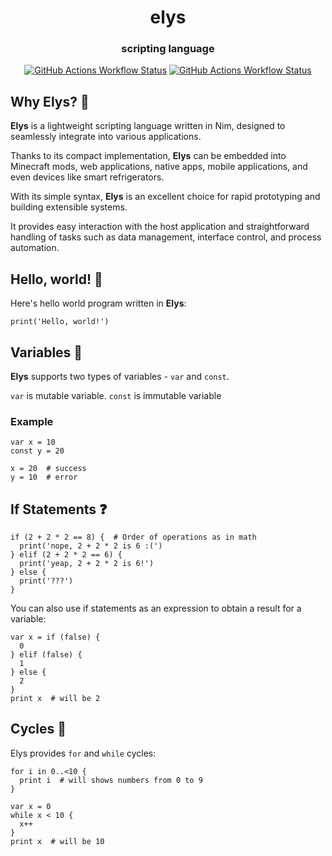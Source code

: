 <div align="center">

# elys
### scripting language

[![GitHub Actions Workflow Status](https://img.shields.io/github/actions/workflow/status/HapticX/elys/artifacts.yml?style=for-the-badge&label=Build%20CLI)](https://github.com/HapticX/elys/actions/workflows/artifacts.yml)
[![GitHub Actions Workflow Status](https://img.shields.io/github/actions/workflow/status/HapticX/elys/test.yml?style=for-the-badge&label=Tests)](https://github.com/HapticX/elys/actions/workflows/test.yml)


</div>


## Why Elys? 🤔
**Elys** is a lightweight scripting language written in Nim, designed to seamlessly integrate into various applications.

Thanks to its compact implementation, **Elys** can be embedded into Minecraft mods, web applications, native apps, mobile applications, and even devices like smart refrigerators.

With its simple syntax, **Elys** is an excellent choice for rapid prototyping and building extensible systems.

It provides easy interaction with the host application and straightforward handling of tasks such as data management, interface control, and process automation.


## Hello, world! 👋

Here's hello world program written in **Elys**:
```elys
print('Hello, world!')
```


## Variables 🧩

**Elys** supports two types of variables - `var` and `const`.

`var` is mutable variable. `const` is immutable variable

### Example

```elys
var x = 10
const y = 20

x = 20  # success
y = 10  # error
```

## If Statements ❓

```elys
if (2 + 2 * 2 == 8) {  # Order of operations as in math
  print('nope, 2 + 2 * 2 is 6 :(')
} elif (2 + 2 * 2 == 6) {
  print('yeap, 2 + 2 * 2 is 6!')
} else {
  print('???')
}
```

You can also use if statements as an expression to obtain a result for a variable:

```elys
var x = if (false) {
  0
} elif (false) {
  1
} else {
  2
}
print x  # will be 2
```

## Cycles 🔄

Elys provides `for` and `while` cycles:

```elys
for i in 0..<10 {
  print i  # will shows numbers from 0 to 9
}

var x = 0
while x < 10 {
  x++
}
print x  # will be 10
```
